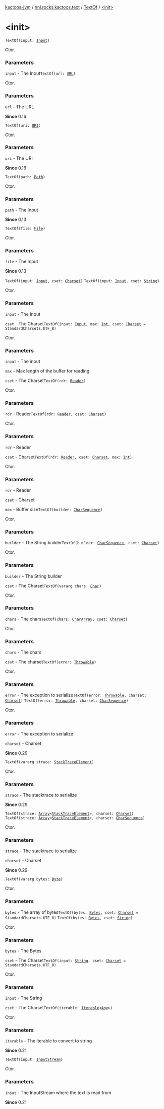 [kactoos-jvm](../../index.md) / [nnl.rocks.kactoos.text](../index.md) / [TextOf](index.md) / [&lt;init&gt;](./-init-.md)

# &lt;init&gt;

`TextOf(input: `[`Input`](../../nnl.rocks.kactoos/-input/index.md)`)`

Ctor.

### Parameters

`input` - The Input`TextOf(url: `[`URL`](http://docs.oracle.com/javase/8/docs/api/java/net/URL.html)`)`

Ctor.

### Parameters

`url` - The URL

**Since**
0.16

`TextOf(uri: `[`URI`](http://docs.oracle.com/javase/8/docs/api/java/net/URI.html)`)`

Ctor.

### Parameters

`uri` - The URI

**Since**
0.16

`TextOf(path: `[`Path`](http://docs.oracle.com/javase/8/docs/api/java/nio/file/Path.html)`)`

Ctor.

### Parameters

`path` - The Input

**Since**
0.13

`TextOf(file: `[`File`](http://docs.oracle.com/javase/8/docs/api/java/io/File.html)`)`

Ctor.

### Parameters

`file` - The Input

**Since**
0.13

`TextOf(input: `[`Input`](../../nnl.rocks.kactoos/-input/index.md)`, cset: `[`Charset`](http://docs.oracle.com/javase/8/docs/api/java/nio/charset/Charset.html)`)`
`TextOf(input: `[`Input`](../../nnl.rocks.kactoos/-input/index.md)`, cset: `[`String`](https://kotlinlang.org/api/latest/jvm/stdlib/kotlin/-string/index.html)`)`

Ctor.

### Parameters

`input` - The Input

`cset` - The Charset`TextOf(input: `[`Input`](../../nnl.rocks.kactoos/-input/index.md)`, max: `[`Int`](https://kotlinlang.org/api/latest/jvm/stdlib/kotlin/-int/index.html)`, cset: `[`Charset`](http://docs.oracle.com/javase/8/docs/api/java/nio/charset/Charset.html)` = StandardCharsets.UTF_8)`

Ctor.

### Parameters

`input` - The input

`max` - Max length of the buffer for reading

`cset` - The Charset`TextOf(rdr: `[`Reader`](http://docs.oracle.com/javase/8/docs/api/java/io/Reader.html)`)`

Ctor.

### Parameters

`rdr` - Reader`TextOf(rdr: `[`Reader`](http://docs.oracle.com/javase/8/docs/api/java/io/Reader.html)`, cset: `[`Charset`](http://docs.oracle.com/javase/8/docs/api/java/nio/charset/Charset.html)`)`

Ctor.

### Parameters

`rdr` - Reader

`cset` - Charset`TextOf(rdr: `[`Reader`](http://docs.oracle.com/javase/8/docs/api/java/io/Reader.html)`, cset: `[`Charset`](http://docs.oracle.com/javase/8/docs/api/java/nio/charset/Charset.html)`, max: `[`Int`](https://kotlinlang.org/api/latest/jvm/stdlib/kotlin/-int/index.html)`)`

Ctor.

### Parameters

`rdr` - Reader

`cset` - Charset

`max` - Buffer size`TextOf(builder: `[`CharSequence`](https://kotlinlang.org/api/latest/jvm/stdlib/kotlin/-char-sequence/index.html)`)`

Ctor.

### Parameters

`builder` - The String builder`TextOf(builder: `[`CharSequence`](https://kotlinlang.org/api/latest/jvm/stdlib/kotlin/-char-sequence/index.html)`, cset: `[`Charset`](http://docs.oracle.com/javase/8/docs/api/java/nio/charset/Charset.html)`)`

Ctor.

### Parameters

`builder` - The String builder

`cset` - The Charset`TextOf(vararg chars: `[`Char`](https://kotlinlang.org/api/latest/jvm/stdlib/kotlin/-char/index.html)`)`

Ctor.

### Parameters

`chars` - The chars`TextOf(chars: `[`CharArray`](https://kotlinlang.org/api/latest/jvm/stdlib/kotlin/-char-array/index.html)`, cset: `[`Charset`](http://docs.oracle.com/javase/8/docs/api/java/nio/charset/Charset.html)`)`

Ctor.

### Parameters

`chars` - The chars

`cset` - The charset`TextOf(error: `[`Throwable`](https://kotlinlang.org/api/latest/jvm/stdlib/kotlin/-throwable/index.html)`)`

Ctor.

### Parameters

`error` - The exception to serialize`TextOf(error: `[`Throwable`](https://kotlinlang.org/api/latest/jvm/stdlib/kotlin/-throwable/index.html)`, charset: `[`Charset`](http://docs.oracle.com/javase/8/docs/api/java/nio/charset/Charset.html)`)`
`TextOf(error: `[`Throwable`](https://kotlinlang.org/api/latest/jvm/stdlib/kotlin/-throwable/index.html)`, charset: `[`CharSequence`](https://kotlinlang.org/api/latest/jvm/stdlib/kotlin/-char-sequence/index.html)`)`

Ctor.

### Parameters

`error` - The exception to serialize

`charset` - Charset

**Since**
0.29

`TextOf(vararg strace: `[`StackTraceElement`](http://docs.oracle.com/javase/8/docs/api/java/lang/StackTraceElement.html)`)`

Ctor.

### Parameters

`strace` - The stacktrace to serialize

**Since**
0.29

`TextOf(strace: `[`Array`](https://kotlinlang.org/api/latest/jvm/stdlib/kotlin/-array/index.html)`<`[`StackTraceElement`](http://docs.oracle.com/javase/8/docs/api/java/lang/StackTraceElement.html)`>, charset: `[`Charset`](http://docs.oracle.com/javase/8/docs/api/java/nio/charset/Charset.html)`)`
`TextOf(strace: `[`Array`](https://kotlinlang.org/api/latest/jvm/stdlib/kotlin/-array/index.html)`<`[`StackTraceElement`](http://docs.oracle.com/javase/8/docs/api/java/lang/StackTraceElement.html)`>, charset: `[`CharSequence`](https://kotlinlang.org/api/latest/jvm/stdlib/kotlin/-char-sequence/index.html)`)`

Ctor.

### Parameters

`strace` - The stacktrace to serialize

`charset` - Charset

**Since**
0.29

`TextOf(vararg bytes: `[`Byte`](https://kotlinlang.org/api/latest/jvm/stdlib/kotlin/-byte/index.html)`)`

Ctor.

### Parameters

`bytes` - The array of bytes`TextOf(bytes: `[`Bytes`](../../nnl.rocks.kactoos/-bytes/index.md)`, cset: `[`Charset`](http://docs.oracle.com/javase/8/docs/api/java/nio/charset/Charset.html)` = StandardCharsets.UTF_8)`
`TextOf(bytes: `[`Bytes`](../../nnl.rocks.kactoos/-bytes/index.md)`, cset: `[`String`](https://kotlinlang.org/api/latest/jvm/stdlib/kotlin/-string/index.html)`)`

Ctor.

### Parameters

`bytes` - The Bytes

`cset` - The Charset`TextOf(input: `[`String`](https://kotlinlang.org/api/latest/jvm/stdlib/kotlin/-string/index.html)`, cset: `[`Charset`](http://docs.oracle.com/javase/8/docs/api/java/nio/charset/Charset.html)` = StandardCharsets.UTF_8)`

Ctor.

### Parameters

`input` - The String

`cset` - The Charset`TextOf(iterable: `[`Iterable`](https://kotlinlang.org/api/latest/jvm/stdlib/kotlin.collections/-iterable/index.html)`<`[`Any`](https://kotlinlang.org/api/latest/jvm/stdlib/kotlin/-any/index.html)`>)`

Ctor.

### Parameters

`iterable` - The iterable to convert to string

**Since**
0.21

`TextOf(input: `[`InputStream`](http://docs.oracle.com/javase/8/docs/api/java/io/InputStream.html)`)`

Ctor.

### Parameters

`input` - The InputStream where the text is read from

**Since**
0.21

